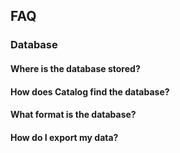 ## FAQ

### Database

#### Where is the database stored?

#### How does Catalog find the database?

#### What format is the database?

#### How do I export my data?
